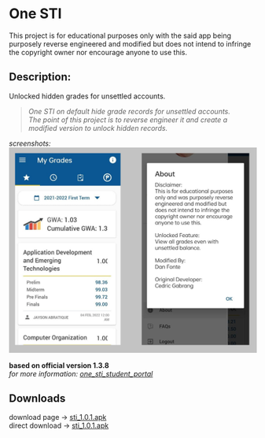 # One STI
This project is for educational purposes only with the said app being purposely reverse engineered and modified but does not intend to infringe the copyright owner nor encourage anyone to use this.

## Description:
Unlocked hidden grades for unsettled accounts.
>*One STI on default hide grade records for unsettled accounts.*  
>*The point of this project is to reverse engineer it and create a modified version to unlock hidden records.*
  
*screenshots:*  
<img src=screenshot.png></img>  

**based on official version 1.3.8**  
*for more information: [one_sti_student_portal](https://play.google.com/store/apps/details?id=com.onesti.student.portal&hl=en&gl=US)*
## Downloads  
download page ->  [sti_1.0.1.apk](https://github.com/to-ton/One-STI/blob/main/modded_sti_1.0.1.apk)  
direct download -> [sti_1.0.1.apk](https://github.com/to-ton/One-STI/blob/main/modded_sti_1.0.1.apk?raw=true)  
